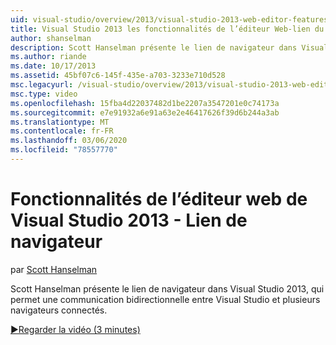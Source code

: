 ```yaml
---
uid: visual-studio/overview/2013/visual-studio-2013-web-editor-features-browser-link
title: Visual Studio 2013 les fonctionnalités de l’éditeur Web-lien du navigateur | Microsoft Docs
author: shanselman
description: Scott Hanselman présente le lien de navigateur dans Visual Studio 2013, qui permet une communication bidirectionnelle entre Visual Studio et plusieurs navigateurs connectés...
ms.author: riande
ms.date: 10/17/2013
ms.assetid: 45bf07c6-145f-435e-a703-3233e710d528
msc.legacyurl: /visual-studio/overview/2013/visual-studio-2013-web-editor-features-browser-link
msc.type: video
ms.openlocfilehash: 15fba4d22037482d1be2207a3547201e0c74173a
ms.sourcegitcommit: e7e91932a6e91a63e2e46417626f39d6b244a3ab
ms.translationtype: MT
ms.contentlocale: fr-FR
ms.lasthandoff: 03/06/2020
ms.locfileid: "78557770"
---
```

# <a name="visual-studio-2013-web-editor-features---browser-link"></a>Fonctionnalités de l’éditeur web de Visual Studio 2013 - Lien de navigateur

par [Scott Hanselman](https://github.com/shanselman)

Scott Hanselman présente le lien de navigateur dans Visual Studio 2013, qui permet une communication bidirectionnelle entre Visual Studio et plusieurs navigateurs connectés.

[&#9654;Regarder la vidéo (3 minutes)](https://channel9.msdn.com/Blogs/ASP-NET-Site-Videos/visual-studio-2013-web-editor-features-browser-link)
